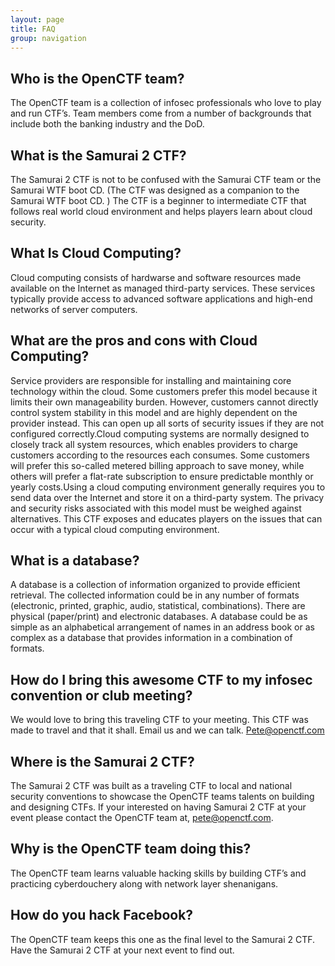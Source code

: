 ```yaml
---
layout: page
title: FAQ
group: navigation
---
```


## Who is the OpenCTF team?

The OpenCTF team is a collection of infosec professionals who love to play and run CTF’s.  Team members come from a number of backgrounds that include both the banking industry and the DoD.

## What is the Samurai 2 CTF?

The Samurai 2 CTF is not to be confused with the Samurai CTF team or the Samurai WTF boot CD.  (The CTF was designed as a companion to the Samurai WTF boot CD. )  The CTF is a beginner to intermediate CTF that follows real world cloud environment and helps players learn about cloud security.

## What Is Cloud Computing?

Cloud computing consists of hardwarse and software resources made available on the Internet as managed third-party services. These services typically provide access to advanced software applications and high-end networks of server computers.

## What are the pros and cons with Cloud Computing?

Service providers are responsible for installing and maintaining core technology within the cloud. Some customers prefer this model because it limits their own manageability burden. However, customers cannot directly control system stability in this model and are highly dependent on the provider instead.  This can open up all sorts of security issues if they are not configured correctly.Cloud computing systems are normally designed to closely track all system resources, which enables providers to charge customers according to the resources each consumes. Some customers will prefer this so-called metered billing approach to save money, while others will prefer a flat-rate subscription to ensure predictable monthly or yearly costs.Using a cloud computing environment generally requires you to send data over the Internet and store it on a third-party system. The privacy and security risks associated with this model must be weighed against alternatives. This CTF exposes and educates players on the issues that can occur with a typical cloud computing environment.

## What is a database?

A database is a collection of information organized to provide efficient retrieval. The collected information could be in any number of formats (electronic, printed, graphic, audio, statistical, combinations). There are physical (paper/print) and electronic databases. A database could be as simple as an alphabetical arrangement of names in an address book or as complex as a database that provides information in a combination of formats.

## How do I bring this awesome CTF to my infosec convention or club meeting?

We would love to bring this traveling CTF to your meeting.  This CTF was made to travel and that it shall. Email us and we can talk. Pete@openctf.com

## Where is the Samurai 2 CTF?

The Samurai 2 CTF was built as a traveling CTF to local and national security conventions to showcase the OpenCTF teams talents on building and designing CTFs.  If your interested on having Samurai 2 CTF at your event please contact the OpenCTF team at, pete@openctf.com.

## Why is the OpenCTF team doing this?


The OpenCTF team learns valuable hacking skills by building CTF’s and practicing cyberdouchery along with network layer shenanigans.

## How do you hack Facebook?

The OpenCTF team keeps this one as the final level to the Samurai 2 CTF.  Have the Samurai 2 CTF at your next event to find out.

